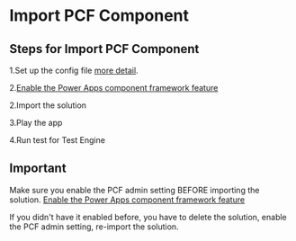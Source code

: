 # Import PCF Component
## Steps for Import PCF Component

1.Set up the config file [more detail](https://github.com/microsoft/PowerApps-TestEngine#import-a-sample-solution).

2.[Enable the Power Apps component framework feature](https://docs.microsoft.com/en-us/power-apps/developer/component-framework/component-framework-for-canvas-apps#enable-the-power-apps-component-framework-feature)

2.Import the solution

3.Play the app

4.Run test for Test Engine
## Important
Make sure you enable the PCF admin setting BEFORE importing the solution. [Enable the Power Apps component framework feature](https://docs.microsoft.com/en-us/power-apps/developer/component-framework/component-framework-for-canvas-apps#enable-the-power-apps-component-framework-feature)

If you didn't have it enabled before, you have to delete the solution, enable the PCF admin setting, re-import the solution.
